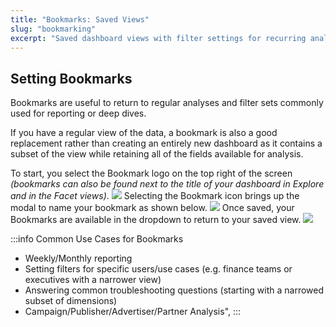```yaml
---
title: "Bookmarks: Saved Views"
slug: "bookmarking"
excerpt: "Saved dashboard views with filter settings for recurring analyses"
---
```

## Setting Bookmarks

Bookmarks are useful to return to regular analyses and filter sets commonly used for reporting or deep dives. 

If you have a regular view of the data, a bookmark is also a good replacement rather than creating an entirely new dashboard as it contains a subset of the view while retaining all of the fields available for analysis.

To start, you select the Bookmark logo on the top right of the screen *(bookmarks can also be found next to the title of your dashboard in Explore and in the Facet views)*.
![](https://images.contentful.com/ve6smfzbifwz/6yE8XOCgPPiWtxM4fjwdAU/667a44b2b4ac779c4370fb9a7f1d62fc/35c446a-Bookmark_Select.png)
Selecting the Bookmark icon brings up the modal to name your bookmark as shown below.
![](https://images.contentful.com/ve6smfzbifwz/5mOsU3dQo5NePjYj6SHhiW/5e8d66b00b4c93022504d9cb4c0f364a/f17c8c7-Bookmark_Create.png)
Once saved, your Bookmarks are available in the dropdown to return to your saved view.
![](https://images.contentful.com/ve6smfzbifwz/31qL8uZfLiuIMJQVQ6QxTQ/7fd39db040979378b68dbacfae7b23d2/0378e18-Bookmark_View.png)

:::info Common Use Cases for Bookmarks
* Weekly/Monthly reporting
* Setting filters for specific users/use cases (e.g. finance teams or executives with a narrower view)
* Answering common troubleshooting questions (starting with a narrowed subset of dimensions) 
* Campaign/Publisher/Advertiser/Partner Analysis",
:::